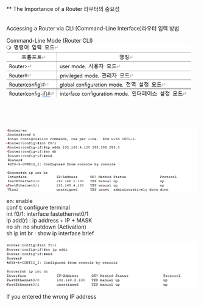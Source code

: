 ** The Importance of a Router 라우터의 중요성<br>
<br>

Accessing a Router via CLI (Command-Line Interface)라우터 입력 방법<br>


Command-Line Mode (Router CLI)<br>
![image break](../../Pictur/step2/vn.step2.png) <br>






<br>
<br>
<br>

![image break](../../Pictur/step2/vn.step2.1.png) <br>


en: enable<br>
conf t: configure terminal<br>
int f0/1: interface fastethernet0/1<br>
ip add(r) : ip address + IP + MASK<br>
no sh: no shutdown (Activation)<br>
sh ip int br : show ip interface brief<br>







![image break](../../Pictur/step2/vn.step2.2.png) <br>

If you entered the wrong IP address
